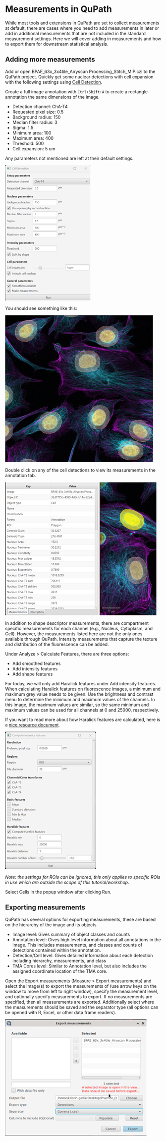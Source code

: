 # Measurements in QuPath
While most tools and extensions in QuPath are set to collect measurements at default, there are cases where you need to add measurements in later or add in additional measurements that are not included in the standard measurement settings. Here we will cover adding in measurements and how to export them for downstream statistical analysis.

## Adding more measurements
Add or open BPAE_63x_3x4tile_Airyscan Processing_Stitch_MIP.czi to the QuPath project. Quickly get some nuclear detections with cell expansion with the following settings using [Cell Detection](/Tutorials/Builtin_Tools.md).

Create a full image annotation with `Ctrl+Shift+A` to create a rectangle annotation the same dimensions of the image.

- Detection channel: ChA-T4
- Requested pixel size: 0.5
- Background radius: 150
- Median filter radius: 3
- Sigma: 1.5
- Minimum area: 100
- Maximum area: 400
- Threshold: 500
- Cell expansion: 5 um

Any parameters not mentioned are left at their default settings.

<img src="/Tutorials/Tutorial_Imgs/BPAE_Nucleus_Detection.png" width="275" height="436"><br>

You should see something like this:

<img src="/Tutorials/Tutorial_Imgs/BPAE_Nucleus_Detection_Results.png" width="477" height="474"><br>

Double click on any of the cell detections to view its measurements in the annotation tab.

<img src="/Tutorials/Tutorial_Imgs/BPAE_Cell_Measurements.png" width="488" height="429"><br>

In addition to shape descriptor measurements, there are compartment specific measurements for each channel (e.g., Nucleus, Cytoplasm, and Cell). However, the measurements listed here are not the only ones available through QuPath. Intensity measurements that capture the texture and distribution of the fluorescence can be added.

Under Analyze > Calculate Features, there are three options:
- Add smoothed features
- Add intensity features
- Add shape features

For today, we will only add Haralick features under Add intensity features. When calculating Haralick features on fluorescence images, a minimum and maximum grey value needs to be given. Use the brightness and contrast menu to determine the minimum and maximum values of the channels. In this image, the maximum values are similar, so the same minimum and maximum values can be used for all channels at 0 and 25000, respectively.

If you want to read more about how Haralick features are calculated, here is a [nice resource document](https://juliaimages.org/ImageFeatures.jl/stable/tutorials/glcm/).

<img src="/Tutorials/Tutorial_Imgs/Haralick_Features.png" width="293" height="443"><br>

*Note: the settings for ROIs can be ignored, this only applies to specific ROIs in use which are outside the scope of this tutorial/workshop.*

Select Cells in the popup window after clicking Run.

## Exporting measurements
QuPath has several options for exporting measurements, these are based on the hierarchy of the image and its objects.
- Image level: Gives summary of object classes and counts
- Annotation level: Gives high level information about all annotations in the image. This includes measurements, and classes and counts of detections contained within the annotation.
- Detection/Cell level: Gives detailed information about each detection including hierarchy, measurements, and class
- TMA Cores level: Similar to Annotation level, but also includes the assigned coordinate location of the TMA core.

Open the Export measurements (Measure > Export measurements) and select the image(s) to export the measurements of (use arrow keys on the window to move from left to right window), specify the measurement level, and optionally specify measurements to export. If no measurements are specified, then all measurements are exported. Additionally select where the measurements should be saved and the separator type (all options can be opened with R, Excel, or other data frame readers).

<img src="/Tutorials/Tutorial_Imgs/Saving_Measurements.png" width="456" height="375"><br>
